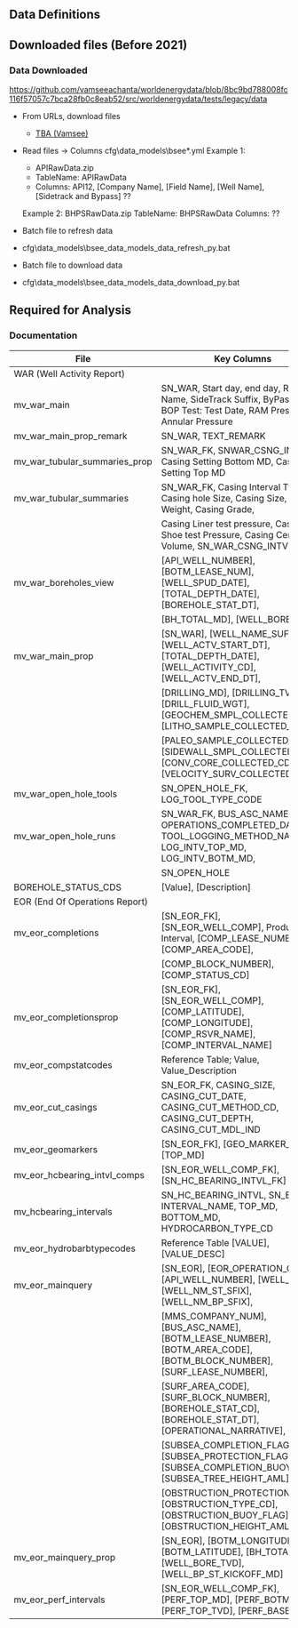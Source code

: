 ## Data Definitions

## Downloaded files (Before 2021)

### Data Downloaded

<https://github.com/vamseeachanta/worldenergydata/blob/8bc9bd788008fc116f57057c7bca28fb0c8eab52/src/worldenergydata/tests/legacy/data>


- From URLs, download files
  - [TBA (Vamsee)](https://github.com/vamseeachanta/worldenergydata/blob/7cdc1e006e90967d809d16a0831af7492c34f1f6/src/worldenergydata/common/bsee_data_refresh.py)


- Read files -> Columns
    cfg\data_models\bsee*.yml
    Example 1:
   - APIRawData.zip
   - TableName: APIRawData
   - Columns: API12, [Company Name], [Field Name], [Well Name], [Sidetrack and Bypass] ??

    Example 2:
    BHPSRawData.zip
    TableName: BHPSRawData
    Columns: ??

- Batch file to refresh data
 - cfg\data_models\bsee_data_models_data_refresh_py.bat
- Batch file to download data
 - cfg\data_models\bsee_data_models_data_download_py.bat

## Required for Analysis



### Documentation

| File                         | Key Columns                                                                                                             |
|------------------------------|--------------------------------------------------------------------------------------------------------------------------|
| WAR (Well Activity Report)   |                                                                                                                          |
| mv_war_main                  | SN_WAR, Start day, end day, Rig Name, SideTrack Suffix, ByPass Suffix, BOP Test: Test Date, RAM Pressure, Annular Pressure |
| mv_war_main_prop_remark      | SN_WAR, TEXT_REMARK                                                                                                      |
| mv_war_tubular_summaries_prop| SN_WAR_FK, SNWAR_CSNG_INT_FK, Casing Setting Bottom MD, Casing Setting Top MD                                            |
| mv_war_tubular_summaries     | SN_WAR_FK, Casing Interval Type CD, Casing hole Size, Casing Size, Casing Weight, Casing Grade,                          |
|                              | Casing Liner test pressure, Casing Shoe test Pressure, Casing Cement Volume, SN_WAR_CSNG_INTV                            |
| mv_war_boreholes_view        | [API_WELL_NUMBER], [BOTM_LEASE_NUM],[WELL_SPUD_DATE], [TOTAL_DEPTH_DATE], [BOREHOLE_STAT_DT],                            |
|                              | [BH_TOTAL_MD], [WELL_BORE_TVD]                                                                                          |
| mv_war_main_prop             | [SN_WAR], [WELL_NAME_SUFFIX], [WELL_ACTV_START_DT], [TOTAL_DEPTH_DATE], [WELL_ACTIVITY_CD], [WELL_ACTV_END_DT],          |
|                              | [DRILLING_MD], [DRILLING_TVD], [DRILL_FLUID_WGT], [GEOCHEM_SMPL_COLLECTED_CD], [LITHO_SAMPLE_COLLECTED_CD],              |
|                              | [PALEO_SAMPLE_COLLECTED_CD], [SIDEWALL_SMPL_COLLECTED_CD], [CONV_CORE_COLLECTED_CD], [VELOCITY_SURV_COLLECTED_CD]        |
| mv_war_open_hole_tools       | SN_OPEN_HOLE_FK, LOG_TOOL_TYPE_CODE                                                                                      |
| mv_war_open_hole_runs        | SN_WAR_FK, BUS_ASC_NAME, OPERATIONS_COMPLETED_DATE, TOOL_LOGGING_METHOD_NAME, LOG_INTV_TOP_MD, LOG_INTV_BOTM_MD,         |
|                              | SN_OPEN_HOLE                                                                                                            |
| BOREHOLE_STATUS_CDS          | [Value], [Description]                                                                                                  |
| EOR (End Of Operations Report)|                                                                                                                         |
| mv_eor_completions           | [SN_EOR_FK], [SN_EOR_WELL_COMP], Production Interval, [COMP_LEASE_NUMBER], [COMP_AREA_CODE],                             |
|                              | [COMP_BLOCK_NUMBER], [COMP_STATUS_CD]                                                                                   |
| mv_eor_completionsprop       | [SN_EOR_FK], [SN_EOR_WELL_COMP], [COMP_LATITUDE], [COMP_LONGITUDE], [COMP_RSVR_NAME], [COMP_INTERVAL_NAME]              |
| mv_eor_compstatcodes         | Reference Table; Value, Value_Description                                                                               |
| mv_eor_cut_casings           | SN_EOR_FK, CASING_SIZE, CASING_CUT_DATE, CASING_CUT_METHOD_CD, CASING_CUT_DEPTH, CASING_CUT_MDL_IND                     |
| mv_eor_geomarkers            | [SN_EOR_FK], [GEO_MARKER_NAME], [TOP_MD]                                                                                |
| mv_eor_hcbearing_intvl_comps | [SN_EOR_WELL_COMP_FK], [SN_HC_BEARING_INTVL_FK]                                                                         |
| mv_hcbearing_intervals       | SN_HC_BEARING_INTVL, SN_EOR_FK, INTERVAL_NAME, TOP_MD, BOTTOM_MD, HYDROCARBON_TYPE_CD                                   |
| mv_eor_hydrobarbtypecodes    | Reference Table [VALUE], [VALUE_DESC]                                                                                   |
| mv_eor_mainquery             | [SN_EOR], [EOR_OPERATION_CD], [API_WELL_NUMBER], [WELL_NAME], [WELL_NM_ST_SFIX], [WELL_NM_BP_SFIX],                     |
|                              | [MMS_COMPANY_NUM], [BUS_ASC_NAME], [BOTM_LEASE_NUMBER], [BOTM_AREA_CODE], [BOTM_BLOCK_NUMBER], [SURF_LEASE_NUMBER],      |
|                              | [SURF_AREA_CODE], [SURF_BLOCK_NUMBER], [BOREHOLE_STAT_CD], [BOREHOLE_STAT_DT], [OPERATIONAL_NARRATIVE],                  |
|                              | [SUBSEA_COMPLETION_FLAG], [SUBSEA_PROTECTION_FLAG], [SUBSEA_COMPLETION_BUOY_FLAG], [SUBSEA_TREE_HEIGHT_AML],             |
|                              | [OBSTRUCTION_PROTECTION_FLAG], [OBSTRUCTION_TYPE_CD], [OBSTRUCTION_BUOY_FLAG], [OBSTRUCTION_HEIGHT_AML]                |
| mv_eor_mainquery_prop        | [SN_EOR], [BOTM_LONGITUDE], [BOTM_LATITUDE], [BH_TOTAL_MD], [WELL_BORE_TVD], [WELL_BP_ST_KICKOFF_MD]                    |
| mv_eor_perf_intervals        |[SN_EOR_WELL_COMP_FK],             [PERF_TOP_MD], [PERF_BOTM_TVD], [PERF_TOP_TVD], [PERF_BASE_MD]                                   |